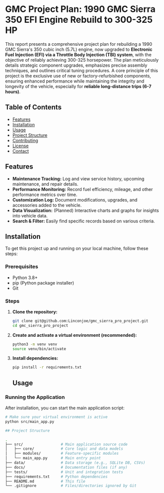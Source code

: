 # GMC Project Plan: 1990 GMC Sierra 350 EFI Engine Rebuild to 300-325 HP
This report presents a comprehensive project plan for rebuilding a 1990 GMC Sierra's 350 cubic inch (5.7L) engine, now upgraded to **Electronic Fuel Injection (EFI) via a Throttle Body Injection (TBI) system**, with the objective of reliably achieving 300-325 horsepower. The plan meticulously details strategic component upgrades, emphasizes precise assembly techniques, and outlines critical tuning procedures. A core principle of this project is the exclusive use of new or factory-refurbished components, ensuring enhanced performance while maintaining the integrity and longevity of the vehicle, especially for **reliable long-distance trips (6-7 hours)**.

## Table of Contents

- [Features](#features)
- [Installation](#installation)
- [Usage](#usage)
- [Project Structure](#project-structure)
- [Contributing](#contributing)
- [License](#license)
- [Contact](#contact)

## Features

-   **Maintenance Tracking:** Log and view service history, upcoming maintenance, and repair details.
-   **Performance Monitoring:** Record fuel efficiency, mileage, and other performance metrics over time.
-   **Customization Log:** Document modifications, upgrades, and accessories added to the vehicle.
-   **Data Visualization:** (Planned) Interactive charts and graphs for insights into vehicle data.
-   **Search & Filter:** Easily find specific records based on various criteria.

## Installation

To get this project up and running on your local machine, follow these steps:

### Prerequisites

* Python 3.8+
* pip (Python package installer)
* Git

### Steps

1.  **Clone the repository:**
    ```bash
    git clone git@github.com:Linconjoe/gmc_sierra_pro_project.git
    cd gmc_sierra_pro_project
    ```
2.  **Create and activate a virtual environment (recommended):**
    ```bash
    python3 -m venv venv
    source venv/bin/activate
    ```
3.  **Install dependencies:**
    ```bash
    pip install -r requirements.txt
    ```

    ## Usage

### Running the Application

After installation, you can start the main application script:

```bash
# Make sure your virtual environment is active
python src/main_app.py

## Project Structure

.
├── src/                 # Main application source code
│   ├── core/            # Core logic and data models
│   ├── modules/         # Feature-specific modules
│   └── main_app.py      # Main entry point
├── data/                # Data storage (e.g., SQLite DB, CSVs)
├── docs/                # Documentation files (if any)
├── tests/               # Unit and integration tests
├── requirements.txt     # Python dependencies
├── README.md            # This file
└── .gitignore           # Files/directories ignored by Git

